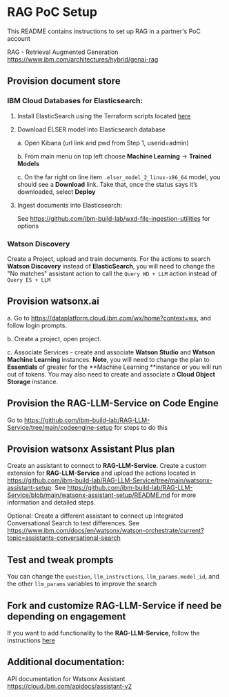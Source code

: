 # RAG PoC Setup
This README contains instructions to set up RAG in a partner's PoC account

RAG - Retrieval Augmented Generation https://www.ibm.com/architectures/hybrid/genai-rag

## Provision document store

### IBM Cloud Databases for Elasticsearch:

1. Install ElasticSearch using the Terraform scripts located [here](https://github.com/ibm-build-lab/terraform-elasticsearch-setup)

1. Download ELSER model into Elasticsearch database

    a. Open Kibana (url link and pwd from Step 1, userid=admin)

    b. From main menu on top left choose **Machine Learning** → **Trained Models**

    c. On the far right on line item `.elser_model_2_linux-x86_64` model, you should see a **Download** link.  Take that, once the status says it’s downloaded, select **Deploy**
 1. Ingest documents into Elasticsearch: 

    See https://github.com/ibm-build-lab/wxd-file-ingestion-utilities for options

###  Watson Discovery
Create a Project, upload and train documents.  For the actions to search **Watson Discovery** instead of **ElasticSearch**, you will need to change the "No matches" assistant action to call the `Query WD + LLM` action instead of `Query ES + LLM`

## Provision **watsonx.ai**

  a. Go to https://dataplatform.cloud.ibm.com/wx/home?context=wx, and follow login prompts.  

  b. Create a project, open project. 

  c. Associate Services - create and associate **Watson Studio** and **Watson Machine Learning** instances.  **Note**, you will need to change the plan to **Essentials** of greater for the **Machine Learning **instance or you will run out of tokens. You may also need to create and associate a **Cloud Object Storage** instance.

## Provision the RAG-LLM-Service on Code Engine

Go to https://github.com/ibm-build-lab/RAG-LLM-Service/tree/main/codeengine-setup for steps to do this

## Provision watsonx Assistant Plus plan

Create an assistant to connect to **RAG-LLM-Service**.  Create a custom extension for **RAG-LLM-Service** and upload the actions located in https://github.com/ibm-build-lab/RAG-LLM-Service/tree/main/watsonx-assistant-setup.  See https://github.com/ibm-build-lab/RAG-LLM-Service/blob/main/watsonx-assistant-setup/README.md for more information and detailed steps.

Optional: Create a different assistant to connect up Integrated Conversational Search to test differences. See https://www.ibm.com/docs/en/watsonx/watson-orchestrate/current?topic=assistants-conversational-search

## Test and tweak prompts

You can change the `question`, `llm_instructions`, `llm_params.model_id`, and the other `llm_params` variables to improve the search

## Fork and customize RAG-LLM-Service if need be depending on engagement

If you want to add functionality to the **RAG-LLM-Service**, follow the instructions [here](https://github.com/ibm-build-lab/RAG-LLM-Service/tree/main?tab=readme-ov-file#contributing)

## Additional documentation: 

API documentation for Watsonx Assistant https://cloud.ibm.com/apidocs/assistant-v2
